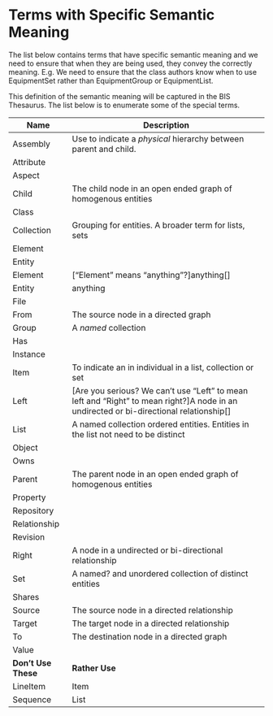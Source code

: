 # Terms with Specific Semantic Meaning

The list below contains terms that have specific semantic meaning and we need to ensure that when they are being used, they convey the correctly meaning. E.g. We need to ensure that the class authors know when to use EquipmentSet rather than EquipmentGroup or EquipmentList.

This definition of the semantic meaning will be captured in the BIS Thesaurus. The list below is to enumerate some of the special terms.

| Name            | Description                                                                                                                            |
|-----------------|----------------------------------------------------------------------------------------------------------------------------------------|
| Assembly        | Use to indicate a *physical* hierarchy between parent and child.                                                                       |
| Attribute       |                                                                                                                                        |
| Aspect          |                                                                                                                                        |
| Child           | The child node in an open ended graph of homogenous entities                                                                           |
| Class           |                                                                                                                                        |
| Collection      | Grouping for entities. A broader term for lists, sets                                                                                  |
| Element         |                                                                                                                                        |
| Entity          |                                                                                                                                        |
| Element         | [“Element” means “anything”?]anything[]                                                                                                |
| Entity          | anything                                                                                                                               |
| File            |                                                                                                                                        |
| From            | The source node in a directed graph                                                                                                    |
| Group           | A *named* collection                                                                                                                   |
| Has             |                                                                                                                                        |
| Instance        |                                                                                                                                        |
| Item            | To indicate an in individual in a list, collection or set                                                                              |
| Left            | [Are you serious? We can’t use “Left” to mean left and “Right” to mean right?]A node in an undirected or bi-directional relationship[] |
| List            | A named collection ordered entities. Entities in the list not need to be distinct                                                      |
| Object          |                                                                                                                                        |
| Owns            |                                                                                                                                        |
| Parent          | The parent node in an open ended graph of homogenous entities                                                                          |
| Property        |                                                                                                                                        |
| Repository      |                                                                                                                                        |
| Relationship    |                                                                                                                                        |
| Revision        |                                                                                                                                        |
| Right           | A node in a undirected or bi-directional relationship                                                                                  |
| Set             | A named? and unordered collection of distinct entities                                                                                 |
| Shares          |                                                                                                                                        |
| Source          | The source node in a directed relationship                                                                                             |
| Target          | The target node in a directed relationship                                                                                             |
| To              | The destination node in a directed graph                                                                                               |
| Value           |                                                                                                                                        |
| **Don’t Use These** | **Rather Use**                                                                                                                             |
| LineItem        | Item                                                                                                                                   |
| Sequence        | List                                                                                                                                   |